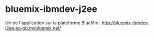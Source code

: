 bluemix-ibmdev-j2ee
===================
Url de l'application sur la plateforme BlueMix : http://bluemix-ibmdev-j2ee.eu-gb.mybluemix.net/

